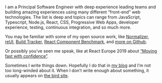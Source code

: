 I am a Principal Software Engineer with deep experience leading teams and building amazing experiences using many different “front-end” web technologies. The list is deep and topics can range from JavaScript, Typescript, Node.js, React, CSS, Progressive Web Apps, developer experience, testing, continuous integration, and so much more.

You may be familiar with some of my open source work, like [Normalizer](https://github.com/paularmstrong/normalizr), [reUI](https://reui.dev), [Build Tracker](https://buildtracker.dev), [React Component Benchmark](https://github.com/paularmstrong/react-component-benchmark), and [more on Github](https://github.com/paularmstrong 'Paul Armstrong’s Github profile').

Or possibly you’ve seen me speak, like at React Europe 2019 about [“Moving fast with confidence”](https://www.youtube.com/watch?v=ikn_dBSski8).

Sometimes I write things down. Hopefully I do that in [my blog](https://paularmstrong.dev/blog) and I’m not too long-winded about it. When I don’t write enough about something, it usually appears on [the bird site](https://twitter.com/paularmstrong).
